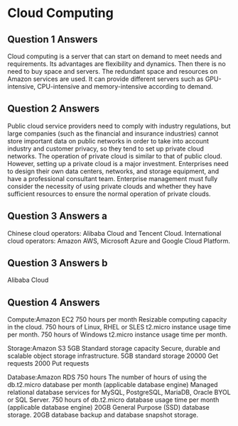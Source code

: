# Cloud Computing
##  Question 1 Answers
Cloud computing is a server that can start on demand to meet needs and requirements. Its advantages are flexibility and dynamics. Then there is no need to buy space and servers. The redundant space and resources on Amazon services are used. It can provide different servers such as GPU-intensive, CPU-intensive and memory-intensive according to demand.

##  Question 2 Answers
Public cloud service providers need to comply with industry regulations, but large companies (such as the financial and insurance industries) cannot store important data on public networks in order to take into account industry and customer privacy, so they tend to set up private cloud networks.
The operation of private cloud is similar to that of public cloud. However, setting up a private cloud is a major investment. Enterprises need to design their own data centers, networks, and storage equipment, and have a professional consultant team. Enterprise management must fully consider the necessity of using private clouds and whether they have sufficient resources to ensure the normal operation of private clouds.

##  Question 3 Answers a
Chinese cloud operators: Alibaba Cloud and Tencent Cloud.
International cloud operators: Amazon AWS, Microsoft Azure and Google Cloud Platform.

##  Question 3 Answers b
Alibaba Cloud
##  Question 4 Answers
Compute:Amazon EC2 750 hours per month Resizable computing capacity in the cloud.
750 hours of Linux, RHEL or SLES t2.micro instance usage time per month.
750 hours of Windows t2.micro instance usage time per month.

Storage:Amazon S3 5GB Standard storage capacity Secure, durable and scalable object storage infrastructure.
5GB standard storage
20000 Get requests
2000 Put requests

Database:Amazon RDS 750 hours
The number of hours of using the db.t2.micro database per month (applicable database engine)
Managed relational database services for MySQL, PostgreSQL, MariaDB, Oracle BYOL or SQL Server. 750 hours of db.t2.micro database usage time per month (applicable database engine)
20GB General Purpose (SSD) database storage.
20GB database backup and database snapshot storage.